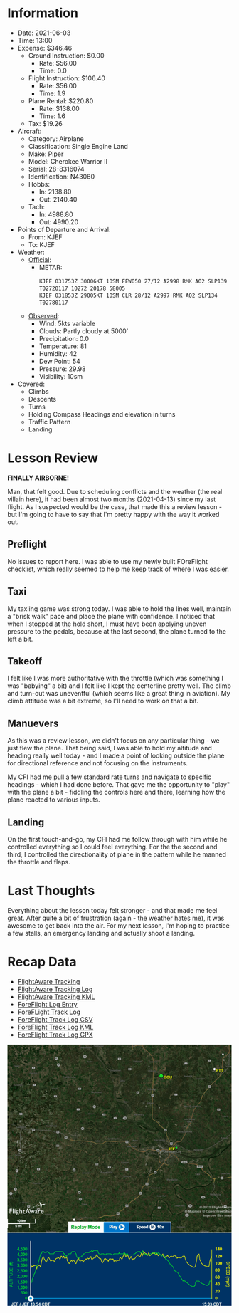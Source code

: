 # Information
- Date: 2021-06-03
- Time: 13:00
- Expense: $346.46
	- Ground Instruction: $0.00
		- Rate: $56.00
		- Time: 0.0
	- Flight Instruction: $106.40
		- Rate: $56.00
		- Time: 1.9
	- Plane Rental: $220.80
		- Rate: $138.00
		- Time: 1.6
	- Tax: $19.26
- Aircraft:
	- Category: Airplane
	- Classification: Single Engine Land
	- Make: Piper
	- Model: Cherokee Warrior II
	- Serial: 28-8316074
	- Identification: N43060
	- Hobbs: 
		- In: 2138.80
		- Out: 2140.40
	- Tach: 
		- In: 4988.80
		- Out: 4990.20
- Points of Departure and Arrival:
	- From: KJEF
	- To: KJEF
- Weather:
	- [Official](http://aviationwxchartsarchive.com/product/metar):
		- METAR: 
			```
			KJEF 031753Z 30006KT 10SM FEW050 27/12 A2998 RMK AO2 SLP139 T02720117 10272 20178 58005
			KJEF 031853Z 29005KT 10SM CLR 28/12 A2997 RMK AO2 SLP134 T02780117
			```
	- [Observed](https://www.wunderground.com/history/daily/us/mo/columbia/KJEF/):
		- Wind: 5kts variable
		- Clouds: Partly cloudy at 5000'
		- Precipitation: 0.0
		- Temperature: 81
		- Humidity: 42
		- Dew Point: 54
		- Pressure: 29.98
		- Visibility: 10sm
- Covered:
	- Climbs
	- Descents
	- Turns
	- Holding Compass Headings and elevation in turns
	- Traffic Pattern
	- Landing
# Lesson Review
**FINALLY AIRBORNE!**

Man, that felt good.  Due to scheduling conflicts and the weather (the real villain here), it had been almost two months (2021-04-13) since my last flight. As I suspected would be the case, that made this a review lesson - but I'm going to have to say that I'm pretty happy with the way it worked out.

## Preflight
No issues to report here.  I was able to use my newly built FOreFlight checklist, which really seemed to help me keep track of where I was easier.

## Taxi
My taxiing game was strong today.  I was able to hold the lines well, maintain a "brisk walk" pace and place the plane with confidence. I noticed that when I stopped at the hold short, I must have been applying uneven pressure to the pedals, because at the last second, the plane turned to the left a bit.

## Takeoff
I felt like I was more authoritative with the throttle (which was something I was "babying" a bit) and I felt like I kept the centerline pretty well.  The climb and turn-out was uneventful (which seems like a great thing in aviation). My climb attitude was a bit extreme, so I'll need to work on that a bit.

## Manuevers
As this was a review lesson, we didn't focus on any particular thing - we just flew the plane. That being said, I was able to hold my altitude and heading really well today - and I made a point of looking outside the plane for directional reference and not focusing on the instruments.

My CFI had me pull a few standard rate turns and navigate to specific headings - which I had done before. That gave me the opportunity to "play" with the plane a bit - fiddling the controls here and there, learning how the plane reacted to various inputs.

## Landing
On the first touch-and-go, my CFI had me follow through with him while he controlled everything so I could feel everything. For the the second and third, I controlled the directionality of plane in the pattern while he manned the throttle and flaps.

# Last Thoughts
Everything about the lesson today felt stronger - and that made me feel great. After quite a bit of frustration (again - the weather hates me), it was awesome to get back into the air.  For my next lesson, I'm hoping to practice a few stalls, an emergency landing and actually shoot a landing.

# Recap Data
- [FlightAware Tracking](https://flightaware.com/live/flight/N43060/history/20210603/1854Z/KJEF/KJEF)
- [FlightAware Tracking Log](./supportData/2021-06-03.flightAwareData.log)
- [FlightAware Tracking KML](./supportData/2021-06-03.flightAware.kml)
- [ForeFlight Log Entry](https://plan.foreflight.com/summary/8774e5ceba06457badfab01d0126a7d2)
- [ForeFLight Track Log](https://plan.foreflight.com/s/track/280291F8-E9C2-42AE-9A3C-644049E519E6)
- [ForeFlight Track Log CSV](./supportData/2021-06-03.foreflight.tracklog.csv)
- [ForeFlight Track Log KML](./supportData/2021-06-03.foreflight.tracklog.kml)
- [ForeFlight Track Log GPX](./supportData/2021-06-03.foreflight.tracklog.gpx)

![GIF](./supportData/2021-06-03.flightAwareAnim.gif)